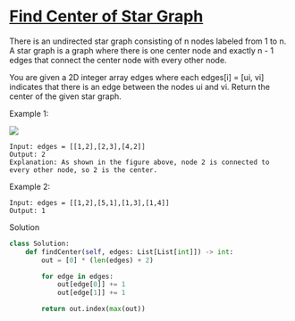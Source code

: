 # [Find Center of Star Graph](https://leetcode.com/problems/find-center-of-star-graph/)

There is an undirected star graph consisting of n nodes labeled from 1 to n. A star graph is a graph where there is one 
center node and exactly n - 1 edges that connect the center node with every other node.

You are given a 2D integer array edges where each edges[i] = [ui, vi] indicates that there is an edge between the nodes 
ui and vi. Return the center of the given star graph.

Example 1:

![](https://assets.leetcode.com/uploads/2021/02/24/star_graph.png)

```
Input: edges = [[1,2],[2,3],[4,2]]
Output: 2
Explanation: As shown in the figure above, node 2 is connected to every other node, so 2 is the center.
```
Example 2:
```
Input: edges = [[1,2],[5,1],[1,3],[1,4]]
Output: 1
```
Solution
```python
class Solution:
    def findCenter(self, edges: List[List[int]]) -> int:
        out = [0] * (len(edges) + 2)

        for edge in edges:
            out[edge[0]] += 1
            out[edge[1]] += 1

        return out.index(max(out))
```